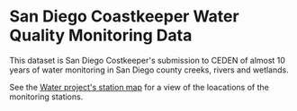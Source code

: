 # San Diego Coastkeeper Water Quality Monitoring Data

This dataset is San Diego Costkeeper's submission to CEDEN of almost 10 years
of water monitoring in San Diego county creeks, rivers and wetlands.

See the [Water project's station
map](http://water.sandiegodata.org/maps/stations) for a view of the loacations
of the monitoring stations.
